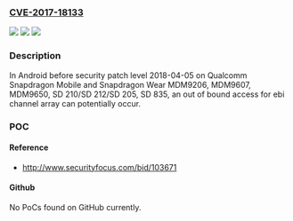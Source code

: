 ### [CVE-2017-18133](https://cve.mitre.org/cgi-bin/cvename.cgi?name=CVE-2017-18133)
![](https://img.shields.io/static/v1?label=Product&message=Snapdragon%20Mobile%2C%20Snapdragon%20Wear&color=blue)
![](https://img.shields.io/static/v1?label=Version&message=n%2Fa&color=blue)
![](https://img.shields.io/static/v1?label=Vulnerability&message=Improper%20Validation%20of%20Array%20Index%20in%20Core&color=brighgreen)

### Description

In Android before security patch level 2018-04-05 on Qualcomm Snapdragon Mobile and Snapdragon Wear MDM9206, MDM9607, MDM9650, SD 210/SD 212/SD 205, SD 835, an out of bound access for ebi channel array can potentially occur.

### POC

#### Reference
- http://www.securityfocus.com/bid/103671

#### Github
No PoCs found on GitHub currently.

